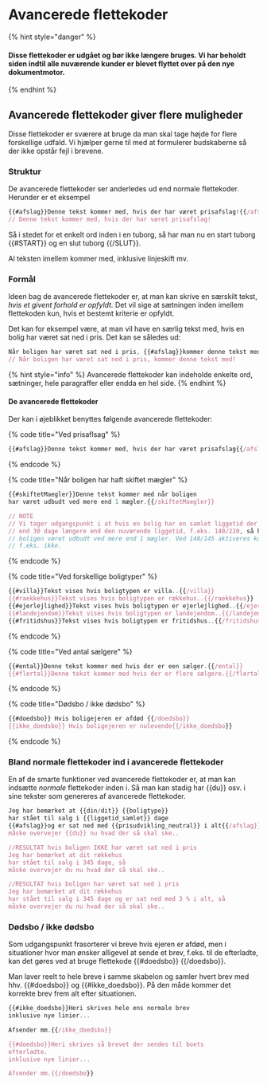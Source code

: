 # Avancerede flettekoder

{% hint style="danger" %}
#### Disse flettekoder er udgået og bør ikke længere bruges. Vi har beholdt siden indtil alle nuværende kunder er blevet flyttet over på den nye dokumentmotor.
{% endhint %}

## Avancerede flettekoder giver flere muligheder

Disse flettekoder er sværere at bruge da man skal tage højde for flere forskellige udfald. Vi hjælper gerne til med at formulerer budskaberne så der ikke opstår fejl i brevene.

### Struktur

De avancerede flettekoder ser anderledes ud end normale flettekoder. Herunder er et eksempel

```javascript
{{#afslag}}Denne tekst kommer med, hvis der har været prisafslag!{{/afslag}}
// Denne tekst kommer med, hvis der har været prisafslag!
```

Så i stedet for et enkelt ord inden i en tuborg, så har man nu en start tuborg \{{#START\}} og en slut tuborg \{{/SLUT\}}.

Al teksten imellem kommer med, inklusive linjeskift mv.

### Formål

Ideen bag de avancerede flettekoder er, at man kan skrive en særskilt tekst, _hvis et givent forhold er opfyldt._ Det vil sige at sætningen inden imellem flettekoden kun, hvis et bestemt kriterie er opfyldt.

Det kan for eksempel være, at man vil have en særlig tekst med, hvis en bolig har været sat ned i pris. Det kan se således ud:

```javascript
Når boligen har været sat ned i pris, {{#afslag}}kommer denne tekst med!{{/afslag}}
// Når boligen har været sat ned i pris, kommer denne tekst med!
```

{% hint style="info" %}
Avancerede flettekoder kan indeholde enkelte ord, sætninger, hele paragraffer eller endda en hel side.
{% endhint %}

#### De avancerede flettekoder

Der kan i øjeblikket benyttes følgende avancerede flettekoder:

{% code title="Ved prisaflsag" %}
```javascript
{{#afslag}}Denne tekst kommer med, hvis der har været prisafslag{{/afslag}}
```
{% endcode %}

{% code title="Når boligen har haft skiftet mægler" %}
```javascript
{{#skiftetMaegler}}Denne tekst kommer med når boligen
har været udbudt ved mere end 1 mægler.{{/skiftetMaegler}}

// NOTE
// Vi tager udgangspunkt i at hvis en bolig har en samlet liggetid der er mere
// end 30 dage længere end den nuværende liggetid, f.eks. 140/220, så har 
// boligen været udbudt ved mere end 1 mægler. Ved 140/145 aktiveres koden
// f.eks. ikke.
```
{% endcode %}

{% code title="Ved forskellige boligtyper" %}
```javascript
{{#villa}}Tekst vises hvis boligtypen er villa..{{/villa}}
{{#raekkehus}}Tekst vises hvis boligtypen er rækkehus..{{/raekkehus}}
{{#ejerlejlighed}}Tekst vises hvis boligtypen er ejerlejlighed..{{/ejerlejlighed}}
{{#landejendom}}Tekst vises hvis boligtypen er landejendom..{{/landejendom}}
{{#fritidshus}}Tekst vises hvis boligtypen er fritidshus..{{/fritidshus}}fsla
```
{% endcode %}

{% code title="Ved antal sælgere" %}
```javascript
{{#ental}}Denne tekst kommer med hvis der er een sælger.{{/ental}}
{{#flertal}}Denne tekst kommer med hvis der er flere sælgere.{{/flertal}}
```
{% endcode %}

{% code title="Dødsbo / ikke dødsbo" %}
```javascript
{{#doedsbo}} Hvis boligejeren er afdød {{/doedsbo}}
{{ikke_doedsbo}} Hvis boligejeren er nulevende{{/ikke_doedsbo}}
```
{% endcode %}

### Bland normale flettekoder ind i avancerede flettekoder

En af de smarte funktioner ved avancerede flettekoder er, at man kan indsætte _normale_ flettekoder inden i. Så man kan stadig har \{{du\}} osv. i sine tekster som genereres af avancerede flettekoder.

```javascript
Jeg har bemærket at {{din/dit}} {{boligtype}} 
har stået til salg i {{liggetid_samlet}} dage 
{{#afslag}}og er sat ned med {{prisudvikling_neutral}} i alt{{/afslag}}, så 
måske overvejer {{du}} nu hvad der så skal ske..

//RESULTAT hvis boligen IKKE har været sat ned i pris
Jeg har bemærket at dit rækkehus
har stået til salg i 345 dage, så 
måske overvejer du nu hvad der så skal ske..

//RESULTAT hvis boligen har været sat ned i pris
Jeg har bemærket at dit rækkehus
har stået til salg i 345 dage og er sat ned med 3 % i alt, så 
måske overvejer du nu hvad der så skal ske..
```

### Dødsbo / ikke dødsbo

Som udgangspunkt frasorterer vi breve hvis ejeren er afdød, men i situationer hvor man ønsker alligevel at sende et brev, f.eks. til de efterladte, kan det gøres ved at bruge flettekode \{{#doedsbo\}} \{{/doedsbo\}}.&#x20;

Man laver reelt to hele breve i samme skabelon og samler hvert brev med hhv. \{{#doedsbo\}} og \{{#ikke\_doedsbo\}}. På den måde kommer det korrekte brev frem alt efter situationen.

```javascript
{{#ikke_doedsbo}}Heri skrives hele ens normale brev
inklusive nye linier...

Afsender mm.{{/ikke_doedsbo}}

{{#doedsbo}}Heri skrives så brevet der sendes til boets
efterladte. 
inklusive nye linier...

Afsender mm.{{/doedsbo}}

```
